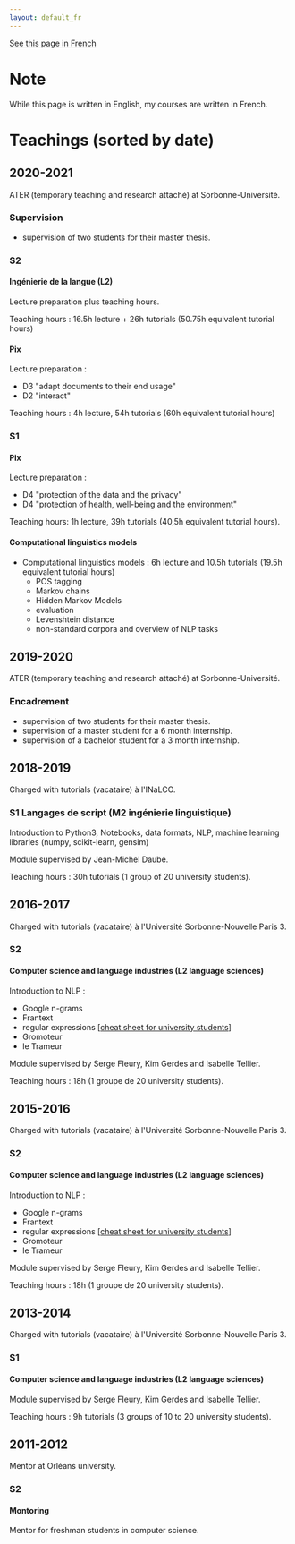 ```yaml
---
layout: default_fr
---
```


[See this page in French](teaching-fr)

# Note

While this page is written in English, my courses are written in French.

# Teachings (sorted by date)

## 2020-2021

ATER (temporary teaching and research attaché) at Sorbonne-Université.

### Supervision

- supervision of two students for their master thesis.

### S2

#### Ingénierie de la langue (L2)

Lecture preparation plus teaching hours.

Teaching hours : 16.5h lecture + 26h tutorials (50.75h equivalent tutorial hours)

#### Pix

Lecture preparation :
- D3 "adapt documents to their end usage"
- D2 "interact"

Teaching hours : 4h lecture, 54h tutorials (60h equivalent tutorial hours)

### S1

#### Pix

Lecture preparation :
- D4 "protection of the data and the privacy"
- D4 "protection of health, well-being and the environment"

Teaching hours: 1h lecture, 39h tutorials (40,5h equivalent tutorial hours).

#### Computational linguistics models
- Computational linguistics models : 6h lecture and 10.5h tutorials (19.5h equivalent tutorial hours)
    - POS tagging <!-- [[slides](files/cours/2020-2021/M1SOL030/lecture7.pdf)] -->
    - Markov chains <!-- [[slides](files/cours/2020-2021/M1SOL030/lecture8.pdf)] -->
    - Hidden Markov Models <!-- [[slides](files/cours/2020-2021/M1SOL030/lecture9.pdf)] -->
    - evaluation <!-- [[slides](files/cours/2020-2021/M1SOL030/lecture10.pdf)] -->
    - Levenshtein distance <!-- [[slides](files/cours/2020-2021/M1SOL030/lecture11.pdf)] -->
    - non-standard corpora and overview of NLP tasks <!-- [[slides](files/cours/2020-2021/M1SOL030/lecture12.pdf)] -->

## 2019-2020

ATER (temporary teaching and research attaché) at Sorbonne-Université.

### Encadrement

- supervision of two students for their master thesis.
- supervision of a master student for a 6 month internship.
- supervision of a bachelor student for a 3 month internship.

## 2018-2019

Charged with tutorials (vacataire) à l'INaLCO.

### S1 Langages de script (M2 ingénierie linguistique)

Introduction to Python3, Notebooks, data formats, NLP, machine learning libraries (numpy, scikit-learn, gensim)

Module supervised by Jean-Michel Daube.

Teaching hours : 30h tutorials (1 group of 20 university students).

## 2016-2017

Charged with tutorials (vacataire) à l'Université Sorbonne-Nouvelle Paris 3.

### S2

#### Computer science and language industries (L2 language sciences)

Introduction to NLP :
- Google n-grams
- Frantext
- regular expressions [[cheat sheet for university students](files/cours/2015-2016/regex.pdf)]
- Gromoteur
- le Trameur

Module supervised by Serge Fleury, Kim Gerdes and Isabelle Tellier.

Teaching hours : 18h (1 groupe de 20 university students).

## 2015-2016

Charged with tutorials (vacataire) à l'Université Sorbonne-Nouvelle Paris 3.

### S2

#### Computer science and language industries (L2 language sciences)

Introduction to NLP :
- Google n-grams
- Frantext
- regular expressions [[cheat sheet for university students](files/cours/2015-2016/regex.pdf)]
- Gromoteur
- le Trameur

Module supervised by Serge Fleury, Kim Gerdes and Isabelle Tellier.

Teaching hours : 18h (1 groupe de 20 university students).

## 2013-2014

Charged with tutorials (vacataire) à l'Université Sorbonne-Nouvelle Paris 3.

### S1

#### Computer science and language industries (L2 language sciences)

Module supervised by Serge Fleury, Kim Gerdes and Isabelle Tellier.

Teaching hours : 9h tutorials (3 groups of 10 to 20 university students).

## 2011-2012

Mentor at Orléans university.

### S2

#### Montoring

Mentor for freshman students in computer science.
